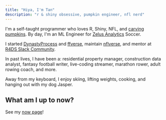 ```yaml
---
title: "Hiya, I'm Tan"
description: "r & shiny obsessive, pumpkin engineer, nfl nerd"
---
```


I'm a self-taught programmer who loves R, Shiny, NFL, and [carving pumpkins](/pumpkins). By day, 
I'm an ML Engineer for [Zelus Analytics](https://zelusanalytics.com) Soccer. 

I started [DynastyProcess](https://dynastyprocess.com) and [ffverse](https://ffverse.com), 
maintain [nflverse](https://github.com/nflverse), and mentor at [R4DS Slack Community](https://r4ds.io). 

In past lives, I have been a: residential property manager, construction data 
analyst, fantasy football writer, live-coding streamer, marathon rower, adult 
rowing coach, and more.

Away from my keyboard, I enjoy skiing, lifting weights, cooking, and hanging 
out with my dog Jasper.

## What am I up to now?

See my [now page](/now)!
